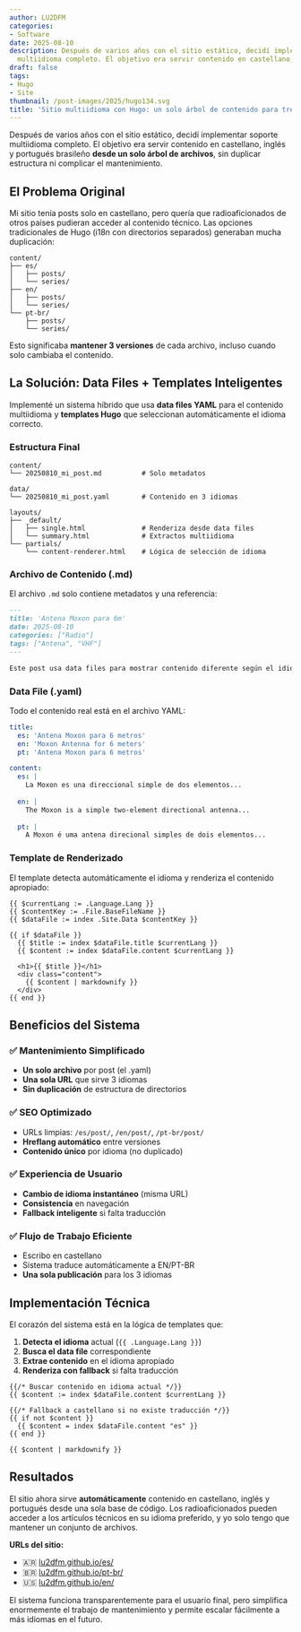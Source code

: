 ```yaml
---
author: LU2DFM
categories:
- Software
date: 2025-08-10
description: Después de varios años con el sitio estático, decidí implementar soporte
  multiidioma completo. El objetivo era servir contenido en castellano, inglés y portu...
draft: false
tags:
- Hugo
- Site
thumbnail: /post-images/2025/hugo134.svg
title: 'Sitio multiidioma con Hugo: un solo árbol de contenido para tres idiomas'
---
```


Después de varios años con el sitio estático, decidí implementar soporte multiidioma completo. El objetivo era servir contenido en castellano, inglés y portugués brasileño **desde un solo árbol de archivos**, sin duplicar estructura ni complicar el mantenimiento.

## El Problema Original

Mi sitio tenía posts solo en castellano, pero quería que radioaficionados de otros países pudieran acceder al contenido técnico. Las opciones tradicionales de Hugo (i18n con directorios separados) generaban mucha duplicación:

```
content/
├── es/
│   ├── posts/
│   └── series/
├── en/
│   ├── posts/
│   └── series/
└── pt-br/
    ├── posts/
    └── series/
```

Esto significaba **mantener 3 versiones** de cada archivo, incluso cuando solo cambiaba el contenido.

## La Solución: Data Files + Templates Inteligentes

Implementé un sistema híbrido que usa **data files YAML** para el contenido multiidioma y **templates Hugo** que seleccionan automáticamente el idioma correcto.

### Estructura Final

```
content/
└── 20250810_mi_post.md          # Solo metadatos

data/
└── 20250810_mi_post.yaml        # Contenido en 3 idiomas

layouts/
├── _default/
│   ├── single.html              # Renderiza desde data files
│   └── summary.html             # Extractos multiidioma
└── partials/
    └── content-renderer.html    # Lógica de selección de idioma
```

### Archivo de Contenido (.md)

El archivo `.md` solo contiene metadatos y una referencia:

```markdown
---
title: 'Antena Moxon para 6m'
date: 2025-08-10
categories: ["Radio"]
tags: ["Antena", "VHF"]
---

Este post usa data files para mostrar contenido diferente según el idioma del usuario.
```

### Data File (.yaml)

Todo el contenido real está en el archivo YAML:

```yaml
title:
  es: 'Antena Moxon para 6 metros'
  en: 'Moxon Antenna for 6 meters'
  pt: 'Antena Moxon para 6 metros'

content:
  es: |
    La Moxon es una direccional simple de dos elementos...
    
  en: |
    The Moxon is a simple two-element directional antenna...
    
  pt: |
    A Moxon é uma antena direcional simples de dois elementos...
```

### Template de Renderizado

El template detecta automáticamente el idioma y renderiza el contenido apropiado:

```go-html-template
{{ $currentLang := .Language.Lang }}
{{ $contentKey := .File.BaseFileName }}
{{ $dataFile := index .Site.Data $contentKey }}

{{ if $dataFile }}
  {{ $title := index $dataFile.title $currentLang }}
  {{ $content := index $dataFile.content $currentLang }}
  
  <h1>{{ $title }}</h1>
  <div class="content">
    {{ $content | markdownify }}
  </div>
{{ end }}
```

## Beneficios del Sistema

### ✅ **Mantenimiento Simplificado**
- **Un solo archivo** por post (el .yaml)
- **Una sola URL** que sirve 3 idiomas
- **Sin duplicación** de estructura de directorios

### ✅ **SEO Optimizado**
- URLs limpias: `/es/post/`, `/en/post/`, `/pt-br/post/`
- **Hreflang automático** entre versiones
- **Contenido único** por idioma (no duplicado)

### ✅ **Experiencia de Usuario**
- **Cambio de idioma instantáneo** (misma URL)
- **Consistencia** en navegación
- **Fallback inteligente** si falta traducción

### ✅ **Flujo de Trabajo Eficiente**
- Escribo en castellano
- Sistema traduce automáticamente a EN/PT-BR
- **Una sola publicación** para los 3 idiomas

## Implementación Técnica

El corazón del sistema está en la lógica de templates que:

1. **Detecta el idioma** actual (`{{ .Language.Lang }}`)
2. **Busca el data file** correspondiente
3. **Extrae contenido** en el idioma apropiado
4. **Renderiza con fallback** si falta traducción

```go-html-template
{{/* Buscar contenido en idioma actual */}}
{{ $content := index $dataFile.content $currentLang }}

{{/* Fallback a castellano si no existe traducción */}}
{{ if not $content }}
  {{ $content = index $dataFile.content "es" }}
{{ end }}

{{ $content | markdownify }}
```

## Resultados

El sitio ahora sirve **automáticamente** contenido en castellano, inglés y portugués desde una sola base de código. Los radioaficionados pueden acceder a los artículos técnicos en su idioma preferido, y yo solo tengo que mantener un conjunto de archivos.

**URLs del sitio:**
- 🇦🇷 [lu2dfm.github.io/es/](https://lu2dfm.github.io/es/)
- 🇧🇷 [lu2dfm.github.io/pt-br/](https://lu2dfm.github.io/pt-br/)
- 🇺🇸 [lu2dfm.github.io/en/](https://lu2dfm.github.io/en/) 

El sistema funciona transparentemente para el usuario final, pero simplifica enormemente el trabajo de mantenimiento y permite escalar fácilmente a más idiomas en el futuro.
